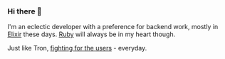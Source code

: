 ### Hi there 👋

I'm an eclectic developer with a preference for backend work, mostly in [Elixir](https://elixir-lang.org/) these days. [Ruby](https://www.ruby-lang.org/en/) will always be in my heart though.

Just like Tron, [fighting for the users](https://www.youtube.com/watch?v=6a7NjiFGTik) - everyday.

<!--
**sardaukar/sardaukar** is a ✨ _special_ ✨ repository because its `README.md` (this file) appears on your GitHub profile.

Here are some ideas to get you started:

- 🔭 I’m currently working on ...
- 🌱 I’m currently learning ...
- 👯 I’m looking to collaborate on ...
- 🤔 I’m looking for help with ...
- 💬 Ask me about ...
- 📫 How to reach me: ...
- 😄 Pronouns: ...
- ⚡ Fun fact: ...
-->
